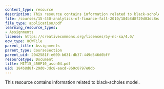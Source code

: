 ```yaml
---
content_type: resource
description: This resource contains information related to black-scholes model.
file: /courses/15-450-analytics-of-finance-fall-2010/184b8d8f29d03dc8eacd869c0797e0db_MIT15_450F10_assn04.pdf
file_type: application/pdf
learning_resource_types:
- Assignments
license: https://creativecommons.org/licenses/by-nc-sa/4.0/
ocw_type: OCWFile
parent_title: Assignments
parent_type: CourseSection
parent_uid: 2042581f-e609-b631-db37-449d546d0bff
resourcetype: Document
title: MIT15_450F10_assn04.pdf
uid: 184b8d8f-29d0-3dc8-eacd-869c0797e0db
---
```

This resource contains information related to black-scholes model.